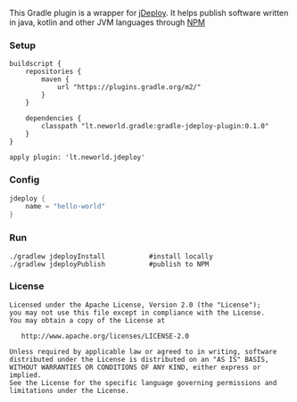 This Gradle plugin is a wrapper for [jDeploy](https://github.com/shannah/jdeploy). 
It helps publish software written in java, kotlin and other JVM languages through [NPM](https://www.npmjs.com/)

### Setup
 
```
buildscript {
    repositories {
        maven {
            url "https://plugins.gradle.org/m2/"
        }
    }

    dependencies {
        classpath "lt.neworld.gradle:gradle-jdeploy-plugin:0.1.0"
    }
}

apply plugin: 'lt.neworld.jdeploy'
```

### Config

```groovy
jdeploy {
    name = "hello-world"
}
```

### Run
```
./gradlew jdeployInstall           #install locally
./gradlew jdeployPublish           #publish to NPM
```

### License

```
Licensed under the Apache License, Version 2.0 (the "License");
you may not use this file except in compliance with the License.
You may obtain a copy of the License at

   http://www.apache.org/licenses/LICENSE-2.0

Unless required by applicable law or agreed to in writing, software
distributed under the License is distributed on an "AS IS" BASIS,
WITHOUT WARRANTIES OR CONDITIONS OF ANY KIND, either express or implied.
See the License for the specific language governing permissions and
limitations under the License.
```